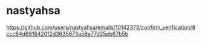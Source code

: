 nastyahsa
=========

https://github.com/users/nastyahsa/emails/10142373/confirm_verification/8ccc64d6918420f2d3635673a58e77d25eb67b5b
